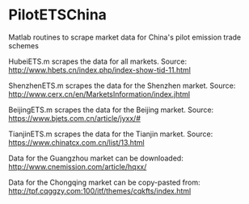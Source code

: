 # PilotETSChina
Matlab routines to scrape market data for China's pilot emission trade schemes

HubeiETS.m scrapes the data for all markets. Source: http://www.hbets.cn/index.php/index-show-tid-11.html

ShenzhenETS.m scrapes the data for the Shenzhen market. Source: http://www.cerx.cn/en/MarketsInformation/index.jhtml

BeijingETS.m scrapes the data for the Beijing market. Source: https://www.bjets.com.cn/article/jyxx/#

TianjinETS.m scrapes the data for the Tianjin market. Source: https://www.chinatcx.com.cn/list/13.html

Data for the Guangzhou market can be downloaded: http://www.cnemission.com/article/hqxx/

Data for the Chongqing market can be copy-pasted from: http://tpf.cqggzy.com:100/itf/themes/cqkfts/index.html
